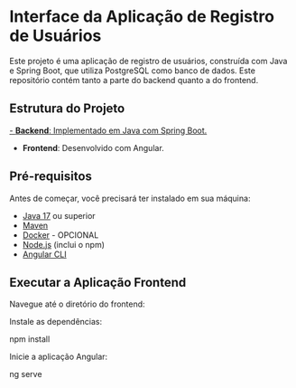 # Interface da Aplicação de Registro de Usuários

Este projeto é uma aplicação de registro de usuários, construída com Java e Spring Boot, que utiliza PostgreSQL como banco de dados. Este repositório contém tanto a parte do backend quanto a do frontend.

## Estrutura do Projeto

[- **Backend**: Implementado em Java com Spring Boot.](https://github.com/sleevs/user-registry)
- **Frontend**: Desenvolvido com Angular.

## Pré-requisitos

Antes de começar, você precisará ter instalado em sua máquina:

- [Java 17](https://www.oracle.com/java/technologies/javase/jdk17-archive-downloads.html) ou superior
- [Maven](https://maven.apache.org/download.cgi)
- [Docker](https://www.docker.com/get-started) - OPCIONAL
- [Node.js](https://nodejs.org/) (inclui o npm)
- [Angular CLI](https://angular.io/cli)

## Executar a Aplicação Frontend

 Navegue até o diretório do frontend:

Instale as dependências:

npm install


Inicie a aplicação Angular:

ng serve
